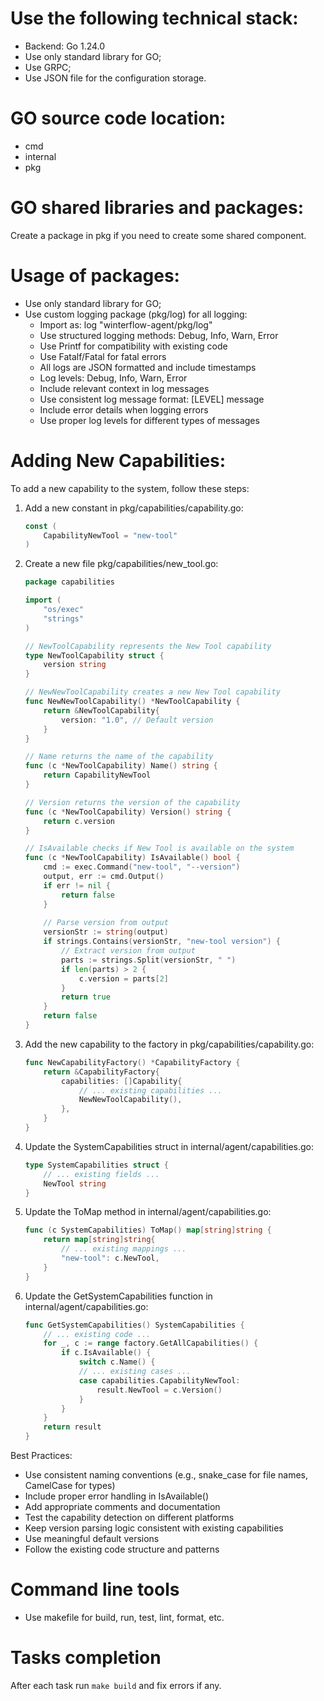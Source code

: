 # Use the following technical stack:

- Backend: Go 1.24.0
- Use only standard library for GO;
- Use GRPC;
- Use JSON file for the configuration storage.

# GO source code location:

- cmd
- internal
- pkg

# GO shared libraries and packages:

Create a package in pkg if you need to create some shared component.

# Usage of packages:

- Use only standard library for GO;
- Use custom logging package (pkg/log) for all logging:
    - Import as: log "winterflow-agent/pkg/log"
    - Use structured logging methods: Debug, Info, Warn, Error
    - Use Printf for compatibility with existing code
    - Use Fatalf/Fatal for fatal errors
    - All logs are JSON formatted and include timestamps
    - Log levels: Debug, Info, Warn, Error
    - Include relevant context in log messages
    - Use consistent log message format: [LEVEL] message
    - Include error details when logging errors
    - Use proper log levels for different types of messages

# Adding New Capabilities:

To add a new capability to the system, follow these steps:

1. Add a new constant in pkg/capabilities/capability.go:
   ```go
   const (
       CapabilityNewTool = "new-tool"
   )
   ```

2. Create a new file pkg/capabilities/new_tool.go:
   ```go
   package capabilities

   import (
       "os/exec"
       "strings"
   )

   // NewToolCapability represents the New Tool capability
   type NewToolCapability struct {
       version string
   }

   // NewNewToolCapability creates a new New Tool capability
   func NewNewToolCapability() *NewToolCapability {
       return &NewToolCapability{
           version: "1.0", // Default version
       }
   }

   // Name returns the name of the capability
   func (c *NewToolCapability) Name() string {
       return CapabilityNewTool
   }

   // Version returns the version of the capability
   func (c *NewToolCapability) Version() string {
       return c.version
   }

   // IsAvailable checks if New Tool is available on the system
   func (c *NewToolCapability) IsAvailable() bool {
       cmd := exec.Command("new-tool", "--version")
       output, err := cmd.Output()
       if err != nil {
           return false
       }
       
       // Parse version from output
       versionStr := string(output)
       if strings.Contains(versionStr, "new-tool version") {
           // Extract version from output
           parts := strings.Split(versionStr, " ")
           if len(parts) > 2 {
               c.version = parts[2]
           }
           return true
       }
       return false
   }
   ```

3. Add the new capability to the factory in pkg/capabilities/capability.go:
   ```go
   func NewCapabilityFactory() *CapabilityFactory {
       return &CapabilityFactory{
           capabilities: []Capability{
               // ... existing capabilities ...
               NewNewToolCapability(),
           },
       }
   }
   ```

4. Update the SystemCapabilities struct in internal/agent/capabilities.go:
   ```go
   type SystemCapabilities struct {
       // ... existing fields ...
       NewTool string
   }
   ```

5. Update the ToMap method in internal/agent/capabilities.go:
   ```go
   func (c SystemCapabilities) ToMap() map[string]string {
       return map[string]string{
           // ... existing mappings ...
           "new-tool": c.NewTool,
       }
   }
   ```

6. Update the GetSystemCapabilities function in internal/agent/capabilities.go:
   ```go
   func GetSystemCapabilities() SystemCapabilities {
       // ... existing code ...
       for _, c := range factory.GetAllCapabilities() {
           if c.IsAvailable() {
               switch c.Name() {
               // ... existing cases ...
               case capabilities.CapabilityNewTool:
                   result.NewTool = c.Version()
               }
           }
       }
       return result
   }
   ```

Best Practices:

- Use consistent naming conventions (e.g., snake_case for file names, CamelCase for types)
- Include proper error handling in IsAvailable()
- Add appropriate comments and documentation
- Test the capability detection on different platforms
- Keep version parsing logic consistent with existing capabilities
- Use meaningful default versions
- Follow the existing code structure and patterns

# Command line tools

- Use makefile for build, run, test, lint, format, etc.

# Tasks completion

After each task run `make build` and fix errors if any.

